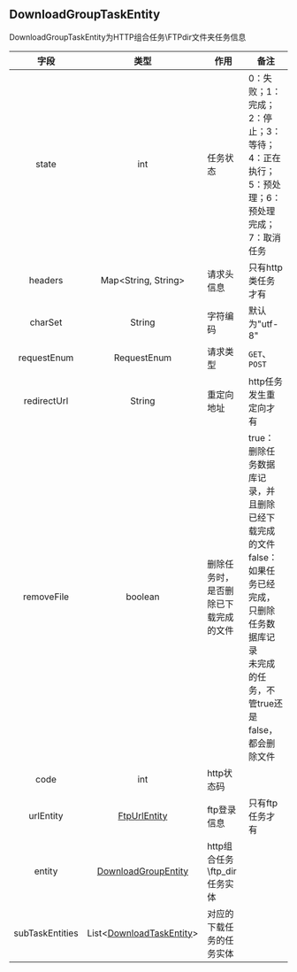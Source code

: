 <!-- ex_nonav -->
## DownloadGroupTaskEntity
DownloadGroupTaskEntity为HTTP组合任务\FTPdir文件夹任务信息

| 字段 | 类型 | 作用 | 备注 |
| :----: | :----: | ---- | ---- |
| state | int | 任务状态 | 0：失败；1：完成；2：停止；3：等待；<br> 4：正在执行；5：预处理；6：预处理完成；7：取消任务 |
| headers | Map<String, String> | 请求头信息 | 只有http类任务才有 |
| charSet | String | 字符编码 | 默认为"utf-8" |
| requestEnum | RequestEnum | 请求类型 | `GET`、`POST` |
| redirectUrl | String | 重定向地址 | http任务发生重定向才有 |
| removeFile | boolean | 删除任务时，是否删除已下载完成的文件 | true： 删除任务数据库记录，并且删除已经下载完成的文件<br> false：如果任务已经完成，只删除任务数据库记录 <br> 未完成的任务，不管true还是false，都会删除文件|
| code | int | http状态码 | |
| urlEntity | [FtpUrlEntity](http://aria.laoyuyu.me/aria_doc/entity/ftp_url_entity.html) | ftp登录信息 | 只有ftp任务才有 |
| entity | [DownloadGroupEntity](http://aria.laoyuyu.me/aria_doc/entity/group_entity.html) | http组合任务\ftp_dir任务实体 | |
| subTaskEntities | List<[DownloadTaskEntity](http://aria.laoyuyu.me/aria_doc/entity/download_task_entity.html)> | 对应的下载任务的任务实体 |

